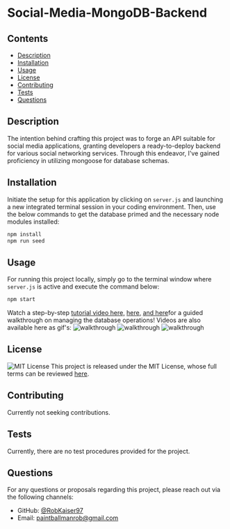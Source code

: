 # Social-Media-MongoDB-Backend

## Contents
  - [Description](#description)
  - [Installation](#installation)
  - [Usage](#usage)
  - [License](#license)
  - [Contributing](#contributing)
  - [Tests](#tests)
  - [Questions](#questions)

## Description
The intention behind crafting this project was to forge an API suitable for social media applications, granting developers a ready-to-deploy backend for various social networking services. Through this endeavor, I've gained proficiency in utilizing mongoose for database schemas.

## Installation
Initiate the setup for this application by clicking on `server.js` and launching a new integrated terminal session in your coding environment. Then, use the below commands to get the database primed and the necessary node modules installed:

```bash
npm install
npm run seed
```

## Usage
For running this project locally, simply go to the terminal window where `server.js` is active and execute the command below:

```bash
npm start
```

Watch a step-by-step [tutorial video here,](https://drive.google.com/file/d/1f3HuWq1oKf-Ie9a5q56BhjzBJPixppZQ/view) [ here,](https://drive.google.com/file/d/1q8ph6vKBm9uILRpLxsd0NWB_oAlxgd58/view) [ and here](https://drive.google.com/file/d/1pbqJsGh8gzcJGElrfX408SborBoHY6o3/view)for a guided walkthrough on managing the database operations! Videos are also available here as gif's:
![walkthrough]()
![walkthrough]()
![walkthrough]()

## License
![MIT License](https://img.shields.io/badge/license-MIT-blue.svg)
This project is released under the MIT License, whose full terms can be reviewed [here](https://opensource.org/licenses/MIT).

## Contributing

Currently not seeking contributions.

## Tests

Currently, there are no test procedures provided for the project.

## Questions
For any questions or proposals regarding this project, please reach out via the following channels:
- GitHub: [@RobKaiser97](http://github.com/RobKaiser97)
- Email: paintballmanrob@gmail.com
